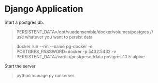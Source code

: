 
# Django Application

Start a postgres db.
> PERSISTENT_DATA=/opt/vuedensemble/docker/volumes/postgres // use whatever you want to persist data

> docker run --rm --name pg-docker -e POSTGRES_PASSWORD=docker -p 5432:5432 -v PERSISTENT_DATA:/var/lib/postgresql/data  postgres:10.5-alpine

Start the server
> python manage.py runserver


